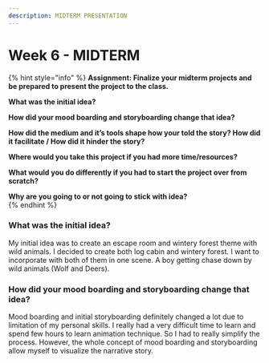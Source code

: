 ```yaml
---
description: MIDTERM PRESENTATION
---
```


# Week 6 - MIDTERM

{% hint style="info" %}
**Assignment: Finalize your midterm projects and be prepared to present the project to the class.**  

**What was the initial idea?**

**How did your mood boarding and storyboarding change that idea?**  

**How did the medium and it’s tools shape how your told the story? How did it facilitate / How did it hinder the story?**

**Where would you take this project if you had more time/resources?**

**What would you do differently if you had to start the project over from scratch?**

**Why are you going to or not going to stick with idea?**  
{% endhint %}

### What was the initial idea?

My initial idea was to create an escape room and wintery forest theme with wild animals. I decided to create both log cabin and wintery forest. I want to incorporate with both of them in one scene. A boy getting chase down by wild animals \(Wolf and Deers\). 

### How did your mood boarding and storyboarding change that idea?

Mood boarding and initial storyboarding definitely changed a lot due to limitation of my personal skills. I really had a very difficult time to learn and spend few hours to learn animation technique. So I had to really simplify the process. However, the whole concept of mood boarding and storyboarding allow myself to visualize the narrative story.

